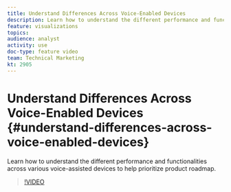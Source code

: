 ```yaml
---
title: Understand Differences Across Voice-Enabled Devices
description: Learn how to understand the different performance and functionalities across various voice-assisted devices to help prioritize product roadmap.
feature: visualizations
topics: 
audience: analyst
activity: use
doc-type: feature video
team: Technical Marketing
kt: 2905
---
```


# Understand Differences Across Voice-Enabled Devices {#understand-differences-across-voice-enabled-devices}

Learn how to understand the different performance and functionalities across various voice-assisted devices to help prioritize product roadmap.

>[!VIDEO](https://video.tv.adobe.com/v/27225/?quality=9)
